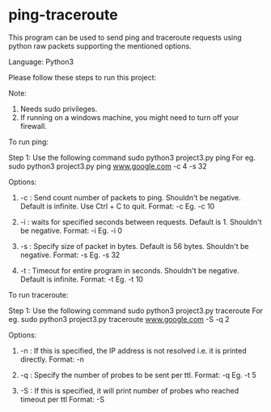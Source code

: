 # ping-traceroute
This program can be used to send ping and traceroute requests using python raw packets supporting the mentioned options.

Language: Python3

Please follow these steps to run this project:

Note:
1. Needs sudo privileges.
2. If running on a windows machine, you might need to turn off your firewall.

To run ping:

Step 1: Use the following command
        sudo python3 project3.py ping <hostname> <options>
        For eg.
        sudo python3 project3.py ping www.google.com -c 4 -s 32

Options:

1.  -c : Send count number of packets to ping. Shouldn't be negative. Default is infinite. Use Ctrl + C to quit.
    Format: -c <int>
    Eg. -c 10

2.  -i : waits for specified seconds between requests. Default is 1. Shouldn't be negative.
    Format: -i <int>
    Eg. -i 0

3. -s : Specify size of packet in bytes. Default is 56 bytes. Shouldn't be negative.
    Format: -s <int>
    Eg. -s 32

4. -t : Timeout for entire program in seconds. Shouldn't be negative. Default is infinite.
    Format: -t <int>
    Eg. -t 10


To run traceroute:


Step 1: Use the following command
        sudo python3 project3.py traceroute <hostname> <options>
        For eg.
        sudo python3 project3.py traceroute www.google.com -S -q 2

Options:

1.  -n : If this is specified, the IP address is not resolved i.e. it is printed directly.
    Format: -n

2.  -q : Specify the number of probes to be sent per ttl.
    Format: -q <int>
    Eg. -t 5

3.  -S : If this is specified, it will print number of probes who reached timeout per ttl
    Format: -S

